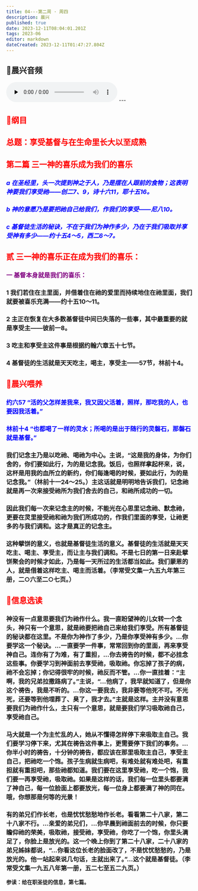 ```yaml
---
title: 04---第二周 · 周四
description: 晨兴
published: true
date: 2023-12-11T08:04:01.201Z
tags: 2023-06
editor: markdown
dateCreated: 2023-12-11T01:47:27.804Z
---
```


## 🎵晨兴音频
<audio id="audio" controls="" preload="none">
      <source id="mp3" src="/2023-06/week2/week2day4.mp3">
</audio>
---

## <font color=red>📖纲目</font>

## <font color=red>总题：享受基督与在生命里长大以至成熟</font>

## <font color=red>第二篇   三一神的喜乐成为我们的喜乐</font>

### <font color=blue>*a   在圣经里，头一次提到神之于人，乃是摆在人跟前的食物；这表明神要我们享受祂——创二7、9，诗十六11，耶十五16。*</font>

### <font color=blue>*b   神的意愿乃是要把祂自己给我们，作我们的享受——尼八10。*</font>

### <font color=blue>*c   基督徒生活的秘诀，不在于我们为神作多少，乃在于我们吸取并享受神有多少——约十五4～5，西二6～7。*</font>

## <font color=red>贰   三一神的喜乐正在成为我们的喜乐：</font>

### <font color=purple>一   基督本身就是我们的喜乐：</font>

### 1   我们若住在主里面，并借着住在祂的爱里而持续地住在祂里面，我们就要被喜乐充满——约十五10～11。

### 2   主正在恢复在大多数基督徒中间已失落的一些事，其中最重要的就是享受主——彼前一8。

### 3   吃主和享受主这件事是根据约翰六章五十七节。

### 4   基督徒的生活就是天天吃主，喝主，享受主——57节，林前十4。

## <font color=red>📖晨兴喂养</font>

### <font color=blue>约六57   “活的父怎样差我来，我又因父活着，照样，那吃我的人，也要因我活着。”</font>

### <font color=blue>林前十4   “也都喝了一样的灵水；所喝的是出于随行的灵磐石，那磐石就是基督。”</font>

### 我们记念主乃是以吃祂、喝祂为中心。主说，“这是我的身体，为你们舍的，你们要如此行，为的是记念我。饭后，也照样拿起杯来，说，这杯是用我的血所立的新约，你们每逢喝的时候，要如此行，为的是记念我。”（林前十一24～25。）主这话就是明明地告诉我们，记念祂就是再一次来接受祂所为我们舍去的自己，和祂所成功的一切。

### 因此我们每一次来记念主的时候，不能光在心思里记念祂、默念祂，更要在灵里接受祂和祂为我们所成功的，作我们里面的享受，让祂更多的与我们调和。这才是真正的记念主。

### 这种擘饼的意义，也就是基督徒生活的意义。基督徒的生活就是天天吃主、喝主、享受主，而让主与我们调和。不是七日的第一日来赴擘饼聚会的时候才如此，乃是每一天所过的生活都当如此。我们蒙恩的人，就是借着这样吃主、喝主而活着。（李常受文集一九五九年第三册，二○六至二○七页。）

## <font color=red>📖信息选读</font>

### 神没有一点意思要我们为祂作什么。我一直盼望神的儿女转一个念头，神只有一个意思，就是祂要把祂自己来给我们享受。所有基督徒的秘诀都在这里。不是你为神作了多少，乃是你享受神有多少。…你要学这一个秘诀。…一直要学一件事，常常回到你的里面，再来享受神自己。连你有了为难，有了重担，…你去祷告的时候，都不必挂念这些事。你要学习到神面前去享受祂，吸取祂。你忘掉了孩子的病，祂不会忘掉；你记得很牢的时候，祂反而不管。…你一直挂着：“主啊，我的兄弟拉撒路病了。”主说，“…他病了，我早就知道了，但是你这个祷告，我是不听的。…你这一要我去，我非要等他死不可。不光死，还要等到他埋葬了、臭了，我才去。”主就是这样。主并没有意思要我们为祂作什么，主只有一个意思，就是要我们学习吸取祂自己，享受祂自己。

### 马大就是一个为主忙乱的人，她从不懂得怎样停下来吸取主自己。我们要学习停下来，尤其在祷告这件事上，更需要停下我们的事务。…你半小时的祷告，十分钟的祷告，都应该在那里吸取主自己，享受主自己，把祂吃一个饱。孩子生病就生病吧，有难处就有难处吧，有重担就有重担吧，那些祂都知道。我们要在这里享受祂，吃一个饱，我们要一再享受祂，吸取祂。如果是这样的话，我们每一位里头都要满了神自己，每一位脸面上都要放光，每一位身上都要满了神的同在。哦，你想那是何等的光景！

### 有的弟兄们作长老，也是忧忧愁愁地作长老。看看第二十八家，第二十八家不行。…亲爱的弟兄们，…你早晨到祂面前去的时候，你只要瞻仰祂的荣美，吸取祂，接受祂，享受祂，你吃了一个饱，你里头满足了，你脸上是放光的。这一个晚上你到了第二十八家，二十八家的弟兄姊妹都说，“…你看这位长老的脸面改了，不是忧忧愁愁的，乃是放光的。他一站起来说几句话，主就出来了。”…这个就是基督徒。（李常受文集一九五八年第一册，五二七至五二九页。）

**参读：给在职圣徒的信息，第七篇。**
<!-- Google tag (gtag.js) -->
<script async src="https://www.googletagmanager.com/gtag/js?id=G-1P8709Z16T"></script>
<script>
  window.dataLayer = window.dataLayer || [];
  function gtag(){dataLayer.push(arguments);}
  gtag('js', new Date());

  gtag('config', 'G-1P8709Z16T');
</script>